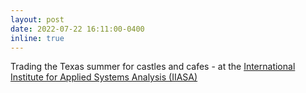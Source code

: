 ```yaml
---
layout: post
date: 2022-07-22 16:11:00-0400
inline: true
---
```


Trading the Texas summer for castles and cafes - at the [International Institute for Applied Systems Analysis (IIASA)](https://iiasa.ac.at/)